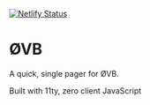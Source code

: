 [![Netlify Status](https://api.netlify.com/api/v1/badges/897c8069-d55b-4172-ad1a-37a63138b826/deploy-status)](https://app.netlify.com/sites/ovb/deploys)

# ØVB

A quick, single pager for ØVB.

Built with 11ty, zero client JavaScript

